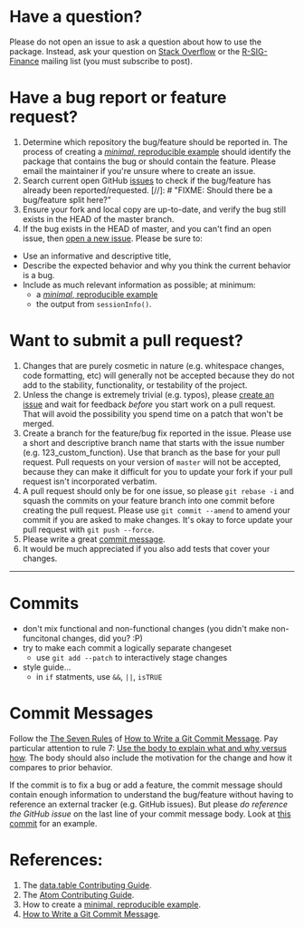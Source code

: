 # Have a question?

Please do not open an issue to ask a question about how to use the package.
Instead, ask your question on [Stack Overflow](http://stackoverflow.com/questions/tagged/r)
or the [R-SIG-Finance](https://stat.ethz.ch/mailman/listinfo/r-sig-finance)
mailing list (you must subscribe to post).

# Have a bug report or feature request?

1. Determine which repository the bug/feature should be reported in. The process
   of creating a [*minimal*, reproducible example](http://stackoverflow.com/q/5963269/271616)
   should identify the package that contains the bug or should contain the
   feature. Please email the maintainer if you're unsure where to create an
   issue.
2. Search current open GitHub [issues]() to check if the bug/feature has already
   been reported/requested.
[//]: # "FIXME: Should there be a bug/feature split here?"
3. Ensure your fork and local copy are up-to-date, and verify the bug still
   exists in the HEAD of the master branch.
4. If the bug exists in the HEAD of master, and you can't find an open issue,
   then [open a new issue](). Please be sure to:
  * Use an informative and descriptive title,
  * Describe the expected behavior and why you think the current behavior is
    a bug.
  * Include as much relevant information as possible; at minimum:
    * a [*minimal*, reproducible example](http://stackoverflow.com/q/5963269/271616)
    * the output from `sessionInfo()`.

# Want to submit a pull request?

1. Changes that are purely cosmetic in nature (e.g. whitespace changes, code
   formatting, etc) will generally not be accepted because they do not add to
   the stability, functionality, or testability of the project.
2. Unless the change is extremely trivial (e.g. typos), please
   [create an issue](#have-a-bug-report-or-feature-request) and wait for
   feedback *before* you start work on a pull request. That will avoid the
   possibility you spend time on a patch that won't be merged.
3. Create a branch for the feature/bug fix reported in the issue. Please use a
   short and descriptive branch name that starts with the issue number (e.g.
   123_custom_function). Use that branch as the base for your pull request.
   Pull requests on your version of `master` will not be accepted, because
   they can make it difficult for you to update your fork if your pull request
   isn't incorporated verbatim.
4. A pull request should only be for one issue, so please `git rebase -i` and
   squash the commits on your feature branch into one commit before creating
   the pull request. Please use `git commit --amend` to amend your commit if
   you are asked to make changes. It's okay to force update your pull request
   with `git push --force`.
5. Please write a great [commit message](#commit-messages).
6. It would be much appreciated if you also add tests that cover your changes.

----

# Commits
* don't mix functional and non-functional changes (you didn't make
  non-funcitonal changes, did you? :P)
* try to make each commit a logically separate changeset
  * use `git add --patch` to interactively stage changes
* style guide...
  * in `if` statments, use `&&`, `||`, `isTRUE`

# Commit Messages

Follow the [The Seven Rules](http://chris.beams.io/posts/git-commit/#seven-rules)
of [How to Write a Git Commit Message](http://chris.beams.io/posts/git-commit/).
Pay particular attention to rule 7: [Use the body to explain what and why
versus how](http://chris.beams.io/posts/git-commit/#why-not-how). The body
should also include the motivation for the change and how it compares to prior
behavior.

If the commit is to fix a bug or add a feature, the commit message should
contain enough information to understand the bug/feature without having to
reference an external tracker (e.g. GitHub issues). But please *do reference
the GitHub issue* on the last line of your commit message body. Look at [this
commit](https://github.com/joshuaulrich/xts/commit/ce1b667ab7c38cb2633fca0075652a69e5d2a343)
for an example.

# References:
1. The [data.table Contributing Guide](https://github.com/Rdatatable/data.table/blob/master/Contributing.md).
2. The [Atom Contributing Guide](https://github.com/atom/atom/blob/master/CONTRIBUTING.md).
3. How to create a [minimal, reproducible example](http://stackoverflow.com/q/5963269/271616).
4. [How to Write a Git Commit Message](http://chris.beams.io/posts/git-commit/).

